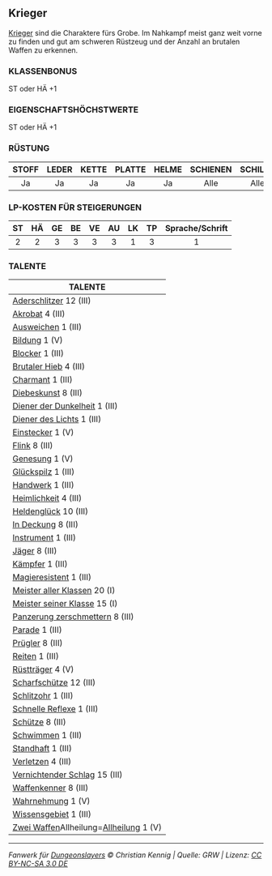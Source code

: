 ## Krieger

[Krieger](charaktere-klasse-krieger.md) sind die Charaktere fürs Grobe. Im Nahkampf meist ganz weit vorne zu finden und gut am schweren Rüstzeug und der Anzahl an brutalen Waffen zu erkennen.

### KLASSENBONUS

ST oder HÄ +1

### EIGENSCHAFTSHÖCHSTWERTE

ST oder HÄ +1

### RÜSTUNG

| STOFF | LEDER | KETTE | PLATTE | HELME | SCHIENEN | SCHILDE |
| :---: | :---: | :---: | :----: | :---: | :------: | :-----: |
|  Ja   |  Ja   |  Ja   |   Ja   |  Ja   |   Alle   |  Alle   |

### LP-KOSTEN FÜR STEIGERUNGEN

| ST  | HÄ  | GE  | BE  | VE  | AU  | LK  | TP  | Sprache/Schrift |
| :-: | :-: | :-: | :-: | :-: | :-: | :-: | :-: | :-------------: |
|  2  |  2  |  3  |  3  |  3  |  3  |  1  |  3  |        1        |

### TALENTE

| TALENTE                                                                                  |
| ---------------------------------------------------------------------------------------- |
| [Aderschlitzer](talente/aderschlitzer.md) 12 (III)                                       |
| [Akrobat](talente/akrobat.md) 4 (III)                                                    |
| [Ausweichen](talente/ausweichen.md) 1 (III)                                              |
| [Bildung](talente/bildung.md) 1 (V)                                                      |
| [Blocker](talente/blocker.md) 1 (III)                                                    |
| [Brutaler Hieb](talente/brutaler-hieb.md) 4 (III)                                        |
| [Charmant](talente/charmant.md) 1 (III)                                                  |
| [Diebeskunst](talente/diebeskunst.md) 8 (III)                                            |
| [Diener der Dunkelheit](talente/diener-der-dunkelheit.md) 1 (III)                        |
| [Diener des Lichts](talente/diener-des-lichts.md) 1 (III)                                |
| [Einstecker](talente/einstecker.md) 1 (V)                                                |
| [Flink](talente/flink.md) 8 (III)                                                        |
| [Genesung](talente/genesung.md) 1 (V)                                                    |
| [Glückspilz](talente/glueckspilz.md) 1 (III)                                             |
| [Handwerk](talente/handwerk.md) 1 (III)                                                  |
| [Heimlichkeit](talente/heimlichkeit.md) 4 (III)                                          |
| [Heldenglück](talente/heldenglueck.md) 10 (III)                                          |
| [In Deckung](talente/in-deckung.md) 8 (III)                                              |
| [Instrument](talente/instrument.md) 1 (III)                                              |
| [Jäger](talente/jaeger.md) 8 (III)                                                       |
| [Kämpfer](talente/kaempfer.md) 1 (III)                                                   |
| [Magieresistent](talente/magieresistent.md) 1 (III)                                      |
| [Meister aller Klassen](talente/meister-aller-klassen.md) 20 (I)                         |
| [Meister seiner Klasse](talente/meister-seiner-klasse.md) 15 (I)                         |
| [Panzerung zerschmettern](talente/panzerung-zerschmettern.md) 8 (III)                    |
| [Parade](talente/parade.md) 1 (III)                                                      |
| [Prügler](talente/pruegler.md) 8 (III)                                                   |
| [Reiten](talente/reiten.md) 1 (III)                                                      |
| [Rüstträger](talente/ruesttraeger.md) 4 (V)                                              |
| [Scharfschütze](talente/scharfschuetze.md) 12 (III)                                      |
| [Schlitzohr](talente/schlitzohr.md) 1 (III)                                              |
| [Schnelle Reflexe](talente/schnelle-reflexe.md) 1 (III)                                  |
| [Schütze](talente/schuetze.md) 8 (III)                                                   |
| [Schwimmen](talente/schwimmen.md) 1 (III)                                                |
| [Standhaft](talente/standhaft.md) 1 (III)                                                |
| [Verletzen](talente/verletzen.md) 4 (III)                                                |
| [Vernichtender Schlag](talente/vernichtender-schlag.md) 15 (III)                         |
| [Waffenkenner](talente/waffenkenner.md) 8 (III)                                          |
| [Wahrnehmung](talente/wahrnehmung.md) 1 (V)                                              |
| [Wissensgebiet](talente/wissensgebiet.md) 1 (III)                                        |
| [Zwei Waffen](talente/zwei-waffen.md)Allheilung=[Allheilung](zauber/allheilung.md) 1 (V) |

---

_Fanwerk für [Dungeonslayers](https://www.dungeonslayers.net/) © Christian Kennig | Quelle: GRW | Lizenz: [CC BY-NC-SA 3.0 DE](https://creativecommons.org/licenses/by-nc-sa/3.0/de/)_
